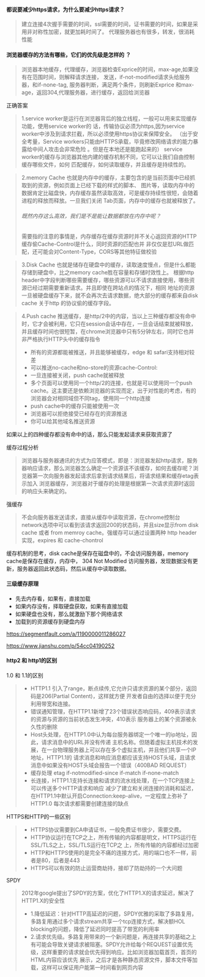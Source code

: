 #### 都说要减少https请求，为什么要减少https请求？
>建立连接4次握手需要的时间，ssl需要的时间，证书需要的时间，如果是采用非对称性加密，就更加耗时间了。
代理服务器也有很多，转发，很消耗性能

#### 浏览器缓存的方法有哪些，它们的优先级是怎样的 ？
>浏览器本地缓存，代理缓存，浏览器检查Exprice的时间，max-age,如果没有在范围时间，则解释请求连接，
发送，if-not-modified请求头给服务器，和if-none-tag, 服务器判断，满足两个条件，则刷新Exprice
和max-age，返回304,代理服务器，进行缓存，返回给浏览器

正确答案
>1.service worker是运行在浏览器背后的独立线程，一般可以用来实现缓存功能，使用service worker的
话，传输协议必须为https,因为service worker中涉及到请求拦截，所以必须使用https协议来保障安全。
（出于安全考量，Service workers只能由HTTPS承载，毕竟修改网络请求的能力暴露给中间人攻击会非常危险
。但是在本地还是能跑起来的）
service worker的缓存与浏览器其他内建的缓存机制不同，它可以让我们自由控制缓存哪些文件，如何
匹配缓存，如何读取缓存，并且缓存是持续性的。

>2.memory Cache 也就是内存中的缓存，主要包含的是当前页面中已经抓取到的资源，例如页面上已经下载的样式的脚本、
>图片等，读取内存中的数据肯定比磁盘快，内存缓存虽然读取高效，可是缓存持续性很短，会随着进程的释放而释放。一旦我们关闭
>Tab页面，内存中的缓存也就被释放了。
>###### 既然内存这么高效，我们是不是能让数据都放在内存中呢？
>需要指的注意的事情是，内存缓存在缓存资源时并不关心返回资源的HTTP缓存偷Cache-Control是什么，同时资源的匹配也并
>非仅仅是怼URL做匹配，还可能会对Content-Type，CORS等其他特征做校验

>3.Disk Cache 也就是储存在硬盘中的缓存，读取速度慢点，但是什么都能存储到硬盘中，比之memory cache胜在容量和存储时效性上。
>根据http header中字段判断哪些需要缓存，哪些资源可以不请求直接使用，哪些资源已经过期需要重新请求。并且即使在跨站点的情况下，相同
>地址的资源一旦被硬盘缓存下来，就不会再次去请求数据，绝大部分的缓存都来自disk cache 关于http 的协议偷的缓存字段。

>4.Push cache 推送缓存，是http/2中的内容，当以上三种缓存都没有命中时，它才会被利用，它只在session会话中存在，一旦会话结束就被释放，
>并且缓存时间也很短暂，在chrome浏览器中只有5分钟左右，同时它也并非严格执行HTTP头中的缓存指令
>+ 所有的资源都能被推送，并且能够被缓存，edge 和 safari支持相对较差
>+ 可以推送no-cache和no-store的资源cache-Control:
>+ 一旦连接被关闭，push cache就被释放
>+ 多个页面可以使用同一个http/2的连接，也就是可以使用同一个push cache。这主要还是依赖浏览器的实现而定，出于对性能的考虑，有的浏览器会对相同域但不同tag，使用同一个http连接
>+ push cache中的缓存只能被使用一次
>+ 浏览器可以拒绝接受已经存在的资源推送
>+ 你可以给其他域名推送资源

如果以上的四种缓存都没有命中的话，那么只能发起请求来获取资源了

缓存过程分析
>浏览器与服务器通讯的方式为应答模式，即是：浏览器发起http请求，服务器响应请求，那么浏览器怎么确定一个资源该不该缓存，如何去缓存呢？浏览器第一次向服务器发起请求后拿到请求结果后，将请求结果和缓存etag表示加入
>浏览器缓存，浏览器对于缓存的处理是根据第一次请求资源时返回的响应头来确定的。

强缓存
>不会向服务器发送请求，直接从缓存中读取资源，在chrome控制台network选项中可以看到该请求返回200的状态码，并且size显示from disk cache 或者 from memroy cache。强缓存可以通过设置两种
>http header实现，expires 和 cache-chontrol

缓存机制的思考，disk cache是保存在磁盘中的，不会访问服务器，memory cache是保存在缓存，内存中，
304 Not Modified 访问服务器，发现数据没有更新，服务器返回此状态码，然后从缓存中读取数据。
#### 三级缓存原理
+ 先去内存看，如果有，直接加载
+ 如果内存没有，择取硬盘获取，如果有直接加载
+ 如果硬盘也没有，那么就激励下那个网络请求
+ 加载到的资源缓存到硬盘内存

https://segmentfault.com/a/1190000011286027

https://www.jianshu.com/p/54cc04190252

#### http2 和 http1的区别
1.0 和 1.1的区别
>+ HTTP1.1 引入了range，断点续传,它允许只请求资源的某个部分，返回码是206(Partial Content)，这样就方便
>开发者自由的选择以便于充分利用带宽和连接。
>+ 错误通知管理，在HTTP1.1新增了23个错误状态响应码，409表示请求的资源与资源的当前状态发生冲突，410表示
>服务器上的某个资源被永久性的删除
>+ Host头处理，在HTTP1.0中认为每台服务器绑定一个唯一的ip地址，因此，请求消息中的URL并没有传递
>主机名称。但随着虚拟主机技术的发展，在一台物理服务器上可以存在多个虚拟主机，并且他们共享一个IP地址，HTTP1.1的
>请求消息和响应消息都应该支持HOST头域，且请求消息中如果没有HOST头域会报告一个错误（400BAD REQUEST）
>+ 缓存处理 etag if-notmodified-since if-match if-none-match
>+ 长连接，HTTP1.1支持长连接和请求的流水线处理，在一个TCP连接上可以传送多个HTTP请求和响应
>减少了建立和关闭连接的消耗和延迟，在HTTP1.1中默认开启Connection:keep-alive，一定程度上弥补了HTTP1.0
>每次请求都需要创建连接的缺点

HTTPS和HTTP的一些区别
>+ HTTPS协议需要到CA申请证书，一般免费证书很少，需要交费。
>+ HTTP协议运行在TCP之上，所有传输的内容都是明文，HTTPS运行在SSL/TLS之上，SSL/TLS运行在TCP之
>上，所有传输的内容都经过加密
>+ HTTP和HTTPS使用的是完全不痛的连接方式，用的端口也不一样，前者是80，后者是443
>+ HTTPS可以有效的防止运营商劫持，接却了防劫持的一个大问题

SPDY
>2012年google提出了SPDY的方案，优化了HTTP1.X的请求延迟，解决了HTTP1.X的安全性
>+ 1.降低延迟：针对HTTP高延迟的问题，SPDY优雅的采取了多路复用，多路复用通过多个请求stream共享一个tcp连接方式，解决额HOL blocking的问题，降低了延迟同时提高了带宽的利用率
>+ 2.请求优先级。多路复用带来的一个新问题是，再连接共享的基础之上有可能会导致关键请求被阻塞。SPDY允许给每个REQUEST设置优先级，这样重要的请求就会优先得到响应。比如浏览器加载首页，首页的HTML内容应该优先
>展示，之后才是各种静态资源文件，脚本文件等加载，这样可以保证用户能第一时间看到网页内容

